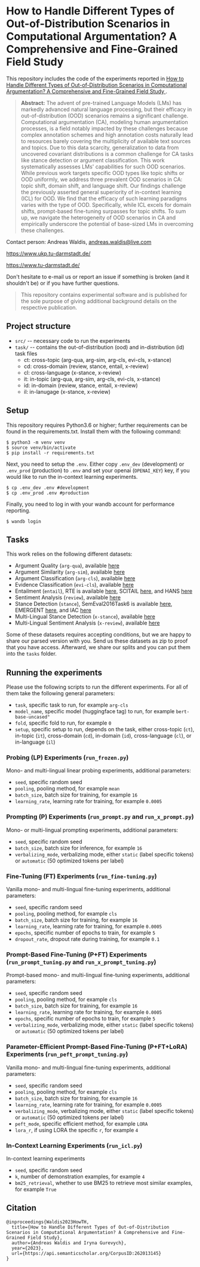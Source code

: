 # How to Handle Different Types of Out-of-Distribution Scenarios in Computational Argumentation? A Comprehensive and Fine-Grained Field Study

This repository includes the code of the experiments reported in [How to Handle Different Types of Out-of-Distribution Scenarios in Computational Argumentation? A Comprehensive and Fine-Grained Field Study
](https://arxiv.org/abs/2309.08316).


> **Abstract:** The advent of pre-trained Language Models (LMs) has markedly advanced natural language processing, but their efficacy in out-of-distribution (OOD) scenarios remains a significant challenge. Computational argumentation (CA), modeling human argumentation processes, is a field notably impacted by these challenges because complex annotation schemes and high annotation costs naturally lead to resources barely covering the multiplicity of available text sources and topics. Due to this data scarcity, generalization to data from uncovered covariant distributions is a common challenge for CA tasks like stance detection or argument classification. This work systematically assesses LMs' capabilities for such OOD scenarios. While previous work targets specific OOD types like topic shifts or OOD uniformly, we address three prevalent OOD scenarios in CA: topic shift, domain shift, and language shift. Our findings challenge the previously asserted general superiority of in-context learning (ICL) for OOD. We find that the efficacy of such learning paradigms varies with the type of OOD. Specifically, while ICL excels for domain shifts, prompt-based fine-tuning surpasses for topic shifts. To sum up, we navigate the heterogeneity of OOD scenarios in CA and empirically underscore the potential of base-sized LMs in overcoming these challenges.

Contact person: Andreas Waldis, andreas.waldis@live.com

https://www.ukp.tu-darmstadt.de/

https://www.tu-darmstadt.de/


Don't hesitate to e-mail us or report an issue if something is broken (and it shouldn't be) or if you have further questions.

> This repository contains experimental software and is published for the sole purpose of giving additional background details on the respective publication.


## Project structure

* `src/` -- necessary code to run the experiments
* `task/` -- contains the out-of-distribution (ood) and in-distribution (id) task files
  * ct: cross-topic (arg-qua, arg-sim, arg-cls, evi-cls, x-stance)
  * cd: cross-domain (review, stance, entail, x-review)
  * cl: cross-language (x-stance, x-review)
  * it: in-topic (arg-qua, arg-sim, arg-cls, evi-cls, x-stance)
  * id: in-domain (review, stance, entail, x-review)
  * il: in-lanugage (x-stance, x-review)

## Setup

This repository requires Python3.6 or higher; further requirements can be found in the requirements.txt. 
Install them with the following command:

```
$ python3 -m venv venv
$ source venv/bin/activate
$ pip install -r requirements.txt
```

Next, you need to setup the `.env`.
Either copy `.env_dev` (development) or `.env_prod` (production) to `.env` and set your openai (`OPENAI_KEY`) key, if you would like to run the in-context learning experiments. 

```
$ cp .env_dev .env #development
$ cp .env_prod .env #production
```

Finally, you need to log in with your wandb account for performance reporting. 

```
$ wandb login
```

## Tasks

This work relies on the following different datasets:
*  Argument Quality (`arg-qua`), available [here](https://research.ibm.com/haifa/dept/vst/debating_data.shtml)
*  Argument Similarity (`arg-sim`), available [here](https://huggingface.co/datasets/UKPLab/UKP_ASPECT)
*  Argument Classification (`arg-cls`), available [here](https://tudatalib.ulb.tu-darmstadt.de/handle/tudatalib/2345)
*  Evidence Classification (`evi-cls`), available [here](https://research.ibm.com/haifa/dept/vst/debating_data.shtml)
*  Entailment (`entail`), RTE is available [here](https://huggingface.co/datasets/nyu-mll/glue), SCITAIL [here](https://huggingface.co/datasets/allenai/scitail), and HANS [here](https://huggingface.co/datasets/jhu-cogsci/hans)
*  Sentiment Analysis (`review`), available [here](https://www.cs.jhu.edu/~mdredze/datasets/sentiment/index2.html)
*  Stance Detection (`stance`), SemEval2016Task6 is available [here](http://alt.qcri.org/semeval2016/task6/), EMERGENT [here](https://github.com/willferreira/mscproject), and IAC [here](https://nlds.soe.ucsc.edu/iac)
*  Multi-Lingual Stance Detection (`x-stance`), available [here](https://huggingface.co/datasets/ZurichNLP/x_stance)
*  Multi-Lingual Sentiment Analysis (`x-review`), available [here](https://zenodo.org/record/3251672/files/cls-acl10-unprocessed.tar.gz)

Some of these datasets requires accepting conditions, but we are happy to share our parsed version with you. 
Send us these datasets as zip to proof that you have access.
Afterward, we share our splits and you can put them into the `tasks` folder. 

## Running the experiments

Please use the following scripts to run the different experiments.
For all of them take the following general parameters:
* `task`, specific task to run, for example `arg-cls`
* `model_name`, specific model (huggingface tag) to run, for example `bert-base-uncased"`
* `fold`, specific fold to run, for example `0`
* `setup`, specific setup to run, depends on the task, either cross-topic (`ct`), in-topic (`it`), cross-domain (`cd`), in-domain (`id`), cross-language (`cl`), or in-language (`il`)


### Probing (LP) Experiments (`run_frozen.py`)
Mono- and multi-lingual linear probing experiments, additional parameters:

* `seed`, specific random seed
* `pooling`, pooling method, for example `mean`
* `batch_size`, batch size for training, for example `16`
* `learning_rate`, learning rate for training, for example `0.0005`


### Prompting (P) Experiments (`run_prompt.py` and `run_x_prompt.py`)
Mono- or multi-lingual prompting experiments, additional parameters:

* `seed`, specific random seed
* `batch_size`, batch size for inference, for example `16`
* `verbalizing_mode`, verbalizing mode, either `static` (label specific tokens) or `automatic` (50 optimized tokens per label)


### Fine-Tuning (FT) Experiments (`run_fine-tuning.py`)
Vanilla mono- and multi-lingual fine-tuning experiments, additional parameters:

* `seed`, specific random seed
* `pooling`, pooling method, for example `cls`
* `batch_size`, batch size for training, for example `16`
* `learning_rate`, learning rate for training, for example `0.0005`
* `epochs`, specific number of epochs to train, for example `5`
* `dropout_rate`, dropout rate during training, for example `0.1`

### Prompt-Based Fine-Tuning (P+FT) Experiments (`run_prompt_tuning.py` and `run_x_prompt_tuning.py`)
Prompt-based mono- and multi-lingual fine-tuning experiments, additional parameters:
* `seed`, specific random seed
* `pooling`, pooling method, for example `cls`
* `batch_size`, batch size for training, for example `16`
* `learning_rate`, learning rate for training, for example `0.0005`
* `epochs`, specific number of epochs to train, for example `5`
* `verbalizing_mode`, verbalizing mode, either `static` (label specific tokens) or `automatic` (50 optimized tokens per label)


### Parameter-Efficient Prompt-Based Fine-Tuning (P+FT+LoRA) Experiments (`run_peft_prompt_tuning.py`)
Vanilla mono- and multi-lingual fine-tuning experiments, additional parameters:

* `seed`, specific random seed
* `pooling`, pooling method, for example `cls`
* `batch_size`, batch size for training, for example `16`
* `learning_rate`, learning rate for training, for example `0.0005`
* `verbalizing_mode`, verbalizing mode, either `static` (label specific tokens) or `automatic` (50 optimized tokens per label)
* `peft_mode`, specific efficient method, for example `LORA`
* `lora_r`, if using LORA the specific `r`, for example `4`

### In-Context Learning Experiments (`run_icl.py`)
In-context learning experiments

* `seed`, specific random seed
* `k`, number of demonstration examples, for example `4`
* `bm25_retrieval`, whether to use BM25 to retrieve most similar examples, for example `True`


## Citation

```
@inproceedings{Waldis2023HowTH,
  title={How to Handle Different Types of Out-of-Distribution Scenarios in Computational Argumentation? A Comprehensive and Fine-Grained Field Study},
  author={Andreas Waldis and Iryna Gurevych},
  year={2023},
  url={https://api.semanticscholar.org/CorpusID:262013145}
}
```
